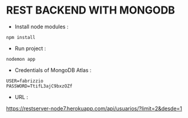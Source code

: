 # REST BACKEND WITH MONGODB

* Install node modules : 
```
npm install
```

* Run project : 
```
nodemon app
```

* Credentials of MongoDB Atlas : 
```
USER=fabrizzio
PASSWORD=TtifL3ajC9bxzOZf
```

* URL : 

https://restserver-node7.herokuapp.com/api/usuarios/?limit=2&desde=1